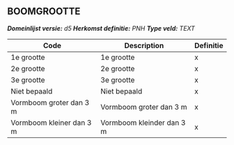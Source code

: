 ﻿## BOOMGROOTTE

*__Domeinlijst versie:__ d5*
*__Herkomst definitie:__ PNH*
*__Type veld:__ TEXT*

|__Code__ |__Description__ |__Definitie__	|
|	---	|	---	|   ---	| 
| 1e grootte | 1e grootte | x |
| 2e grootte | 2e grootte | x |
| 3e grootte | 3e grootte | x |
| Niet bepaald | Niet bepaald | x |
| Vormboom groter dan 3 m | Vormboom groter dan 3 m | x |
| Vormboom kleiner dan 3 m | Vormboom kleinder dan 3 m | x |
